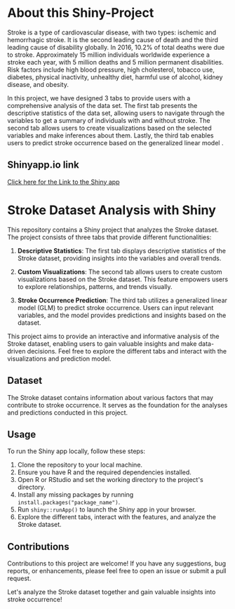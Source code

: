 # About this Shiny-Project
Stroke is a type of cardiovascular disease, with two types: ischemic and hemorrhagic stroke. It is the second leading cause of death and the third leading cause of disability globally. In 2016, 10.2% of total deaths were due to stroke. Approximately 15 million individuals worldwide experience a stroke each year, with 5 million deaths and 5 million permanent disabilities. Risk factors include high blood pressure, high cholesterol, tobacco use, diabetes, physical inactivity, unhealthy diet, harmful use of alcohol, kidney disease, and obesity.

In this project, we have designed 3 tabs to provide users with a comprehensive analysis of the data set. The first tab presents the descriptive statistics of the data set, allowing users to navigate through the variables to get a summary of individuals with and without stroke. The second tab allows users to create visualizations based on the selected variables and make inferences about them. Lastly, the third tab enables users to predict stroke occurrence based on the generalized linear model .

## Shinyapp.io link 
  [Click here for the Link to the Shiny app](https://fboatengs.shinyapps.io/sibs/) 


# Stroke Dataset Analysis with Shiny

This repository contains a Shiny project that analyzes the Stroke dataset. The project consists of three tabs that provide different functionalities:

1. **Descriptive Statistics**: The first tab displays descriptive statistics of the Stroke dataset, providing insights into the variables and overall trends.

2. **Custom Visualizations**: The second tab allows users to create custom visualizations based on the Stroke dataset. This feature empowers users to explore relationships, patterns, and trends visually.

3. **Stroke Occurrence Prediction**: The third tab utilizes a generalized linear model (GLM) to predict stroke occurrence. Users can input relevant variables, and the model provides predictions and insights based on the dataset.

This project aims to provide an interactive and informative analysis of the Stroke dataset, enabling users to gain valuable insights and make data-driven decisions. Feel free to explore the different tabs and interact with the visualizations and prediction model.

## Dataset

The Stroke dataset contains information about various factors that may contribute to stroke occurrence. It serves as the foundation for the analyses and predictions conducted in this project.

## Usage

To run the Shiny app locally, follow these steps:

1. Clone the repository to your local machine.
2. Ensure you have R and the required dependencies installed.
3. Open R or RStudio and set the working directory to the project's directory.
4. Install any missing packages by running `install.packages("package_name")`.
5. Run `shiny::runApp()` to launch the Shiny app in your browser.
6. Explore the different tabs, interact with the features, and analyze the Stroke dataset.

## Contributions

Contributions to this project are welcome! If you have any suggestions, bug reports, or enhancements, please feel free to open an issue or submit a pull request.

Let's analyze the Stroke dataset together and gain valuable insights into stroke occurrence!
